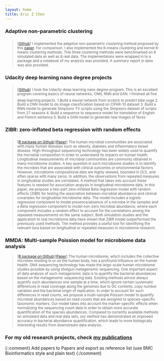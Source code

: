 ```yaml
---
layout: home
title: Eric Z Chen
---
```



### Adaptive non-parametric clustering  
> <sub>[[Github](https://github.com/chvlyl/kernel_kmeans_and_adaptive_clustering)]</sub>
> <sub>I implemented the adaptive non-parametric clustering method proposed by this [paper](https://arxiv.org/abs/1709.09102). For comparison, I also implemented the K-means clustering and kernel K-means clustering methods. THe three clustering methods were benchmarked on 8 simulated data as well as 8 real data. The implementaions were wrapped in to a package and a notebook of my analysis was provided. A summary report in latex was also provided. </sub>



### Udacity deep learning nano degree projects
> <sub>[[Github](https://github.com/chvlyl/udacity_deep_learning)]</sub>
> <sub>I took the Udacity deep learning nano degree program. This is an excellent program covering basics of neural networks, CNN, RNN and GAN. I finished all five deep learning projects.</sub>
> <sub> 1.Build a neural network from scratch to predict bike usge </sub>
> <sub> 2. Build a CNN model to do image classficiation based on CIFAR-10 dataset </sub>
> <sub> 3. Build a RNN model to generate Simpsons TV scripts using the Simpsons dataset of scripts from 27 seasons </sub>
> <sub> 4. Build a sequence to sequence model for translation of English and French sentence </sub>
> <sub> 5. Build a GAN model to generate new images of faces </sub>



### ZIBR: zero-inflated beta regression with random effects 
> <sub>[[R package on Github](https://github.com/chvlyl/ZIBR)][[Paper](https://doi.org/10.1093/bioinformatics/btw308)]</sub>
> <sub>The human microbial communities are associated with many human diseases such as obesity, diabetes and inflammatory bowel disease. High-throughput sequencing technology has been widely used to quantify the microbial composition in order to understand its impacts on human health. Longitudinal measurements of microbial communities are commonly obtained in many microbiome studies. A key question in such microbiome studies is to identify the microbes that are associated with clinical outcomes or environmental factors. However, microbiome compositional data are highly skewed, bounded in [0,1), and often sparse with many zeros. In addition, the observations from repeated measures in longitudinal studies are correlated. A method that takes into account these features is needed for association analysis in longitudinal microbiome data. In this paper, we propose a two-part zero-inflated Beta regression model with random effects (ZIBR) for testing the association between microbial abundance and clinical covariates for longitudinal microbiome data. The model includes a logistic regression component to model presence/absence of a microbe in the samples and a Beta regression component to model non-zero microbial abundance, where each component includes a random effect to account for the correlations among the repeated measurements on the same subject. Both simulation studies and the application to real microbiome data have shown that ZIBR model outperformed the previously used methods. The method provides a useful tool for identifying the relevant taxa based on longitudinal or repeated measures in microbiome research.</sub>

### MMDA: Multi-sample Poission model for microbiome data analysis 
> <sub> [[R package on Github](https://github.com/chvlyl/MMDA)][[Paper](https://link.springer.com/article/10.1007/s12561-016-9148-x)] </sub>
> <sub>The human microbiome, which includes the collective microbes residing in or on the human body, has a profound influence on the human health. DNA sequencing technology has made the large-scale human microbiome studies possible by using shotgun metagenomic sequencing. One important aspect of data analysis of such metagenomic data is to quantify the bacterial abundances based on the metagenomic sequencing data. Existing methods almost always quantify such abundances one sample at a time, which ignore certain systematic differences in read coverage along the genomes due to GC contents, copy number variation and the bacterial origin of replication. In order to account for such differences in read counts, we propose a multi-sample Poisson model to quantify microbial abundances based on read counts that are assigned to species-specific taxonomic markers. Our model takes into account the marker-specific effects when normalizing the sequencing count data in order to obtain more accurate quantification of the species abundances. Compared to currently available methods on simulated data and real data sets, our method has demonstrated an improved accuracy in bacterial abundance quantification, which leads to more biologically interesting results from downstream data analysis.</sub>


### For my old research projects, check [my publications](https://scholar.google.com/citations?hl=en&user=7mrZzpYAAAAJ&view_op=list_works&sortby=pubdate)


{::comment}
Add papers to Papers and export as reference list (use BMC Bioinformatics style and plain text)
{:/comment}

